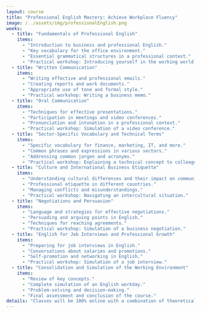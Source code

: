 ```yaml
---
layout: course
title: "Professional English Mastery: Achieve Workplace Fluency"
image: /../assets/img/professionalEnglish.png
weeks:
  - title: "Fundamentals of Professional English"
    items:
      - "Introduction to business and professional English."
      - "Key vocabulary for the office environment."
      - "Essential grammatical structures in a professional context."
      - "Practical workshop: Introducing yourself in the working world."
  - title: "Written Communication"
    items:
      - "Writing effective and professional emails."
      - "Creating reports and work documents."
      - "Appropriate use of tone and formal style."
      - "Practical workshop: Writing a business memo."
  - title: "Oral Communication"
    items:
      - "Techniques for effective presentations."
      - "Participation in meetings and video conferences."
      - "Pronunciation and intonation in a professional context."
      - "Practical workshop: Simulation of a video conference."
  - title: "Sector-Specific Vocabulary and Technical Terms"
    items:
      - "Specific vocabulary for finance, marketing, IT, and more."
      - "Common phrases and expressions in various sectors."
      - "Addressing common jargon and acronyms."
      - "Practical workshop: Explaining a technical concept to colleagues."
  - title: "Culture and International Business Etiquette"
    items:
      - "Understanding cultural differences and their impact on communication."
      - "Professional etiquette in different countries."
      - "Managing conflicts and misunderstandings."
      - "Practical workshop: Navigating an intercultural situation."
  - title: "Negotiations and Persuasion"
    items:
      - "Language and strategies for effective negotiations."
      - "Persuading and arguing points in English."
      - "Techniques for reaching agreements."
      - "Practical workshop: Simulation of a business negotiation."
  - title: "English for Job Interviews and Professional Growth"
    items:
      - "Preparing for job interviews in English."
      - "Conversations about salaries and promotions."
      - "Self-promotion and networking in English."
      - "Practical workshop: Simulation of a job interview."
  - title: "Consolidation and Simulation of the Working Environment"
    items:
      - "Review of key concepts."
      - "Complete simulation of an English workday."
      - "Problem-solving and decision-making."
      - "Final assessment and conclusion of the course."
details: "Classes will be 100% online with a combination of theoretical lessons, practical examples, and workshops. Time will also be provided for advice and consultations. Active participation will be encouraged to resolve doubts and share knowledge among students. The course has been meticulously designed for professionals looking to master English in the workplace. Through 8 intensive weeks and an estimated total of 120 hours, students will be prepared to face any communicative challenge in the professional world."
---
```

